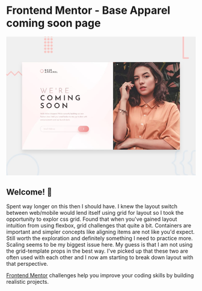 # Frontend Mentor - Base Apparel coming soon page

![Design preview for the Base Apparel coming soon page coding challenge](./design/desktop-preview.jpg)

## Welcome! 👋

Spent way longer on this then I should have. I knew the layout switch between web/mobile would lend itself using grid for layout so I took the opportunity to explor css grid. Found that when you've gained layout intuition from using flexbox, grid challenges that quite a bit. Containers are important and simpler concepts like aligning items are not like you'd expect. Still worth the exploration and definitely something I need to practice more. Scaling seems to be my biggest issue here. My guess is that I am not using the grid-template props in the best way. I've picked up that these two  are often used with each other and I now am starting to break down layout with that perspective.

[Frontend Mentor](https://www.frontendmentor.io) challenges help you improve your coding skills by building realistic projects.